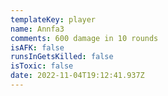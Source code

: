 ```yaml
---
templateKey: player
name: Annfa3
comments: 600 damage in 10 rounds
isAFK: false
runsInGetsKilled: false
isToxic: false
date: 2022-11-04T19:12:41.937Z
---
```

